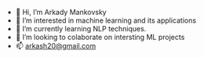 - 👋 Hi, I’m Arkady Mankovsky
- 👀 I’m interested in machine learning and its applications
- 🌱 I’m currently learning NLP techniques.
- 💞️ I’m looking to colaborate on intersting ML projects
- 📫 arkash20@gmail.com

<!---
arkash20/arkash20 is a ✨ special ✨ repository because its `README.md` (this file) appears on your GitHub profile.
You can click the Preview link to take a look at your changes.
--->
